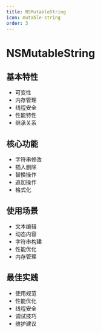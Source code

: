 ```yaml
---
title: NSMutableString
icon: mutable-string
order: 3
---
```


# NSMutableString

## 基本特性
- 可变性
- 内存管理
- 线程安全
- 性能特性
- 继承关系

## 核心功能
- 字符串修改
- 插入删除
- 替换操作
- 追加操作
- 格式化

## 使用场景
- 文本编辑
- 动态内容
- 字符串构建
- 性能优化
- 内存管理

## 最佳实践
- 使用规范
- 性能优化
- 线程安全
- 调试技巧
- 维护建议
